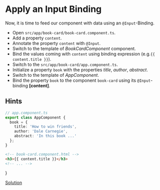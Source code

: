 # Apply an Input Binding
Now, it is time to feed our component with data using an `@Input`-Binding.

- Open `src/app/book-card/book-card.component.ts`.
- Add a property `content`.
- Annotate the property `content` with `@Input`.
- Switch to the template of _BookCardComponent_ component.
- Bind the values coming with `content` using binding expression (e.g.`{{ content.title }}`).
- Switch to the `src/app/book-card/app.component.ts`.
- Initialize a property `book` with the properties _title_, _author_, _abstract_.
- Switch to the template of _AppComponent_.
- Bind the property `book` to the component `book-card` using its `@Input`-binding **[content]**.

## Hints

```ts
// app.component.ts
export class AppComponent {
  book = {
    title: 'How to win friends',
    author: 'Dale Carnegie',
    abstract: 'In this book ...'
  };
}
```

```html
<!-- book-card.component.html -->
<h3>{{ content.title }}</h3>
<!-- ... -->
```

}

[Solution](https://stackblitz.com/github/workshops-de/angular-workshop/tree/solve--apply-an-input-binding)
